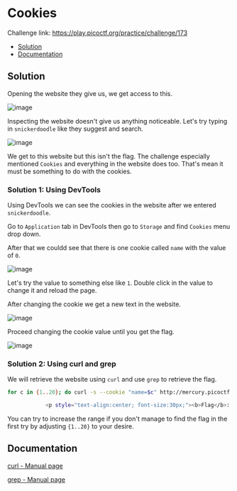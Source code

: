 # Cookies
Challenge link: https://play.picoctf.org/practice/challenge/173
- [Solution](#solution)
- [Documentation](#documentation)
## Solution
Opening the website they give us, we get access to this. 

![image](https://github.com/user-attachments/assets/3271d39b-e729-4f07-ba3a-415431c1a473)

Inspecting the website doesn't give us anything noticeable. Let's try typing in `snickerdoodle` like they suggest and search.

![image](https://github.com/user-attachments/assets/c25ee3be-b542-4274-bd9b-9c31051c75e5)

We get to this website but this isn't the flag. The challenge especially mentioned `Cookies` and everything in the website does too. That's mean it must be something to do with the cookies.

### Solution 1: Using DevTools
Using DevTools we can see the cookies in the website after we entered `snickerdoodle`.

Go to `Application` tab in DevTools then go to `Storage` and find `Cookies` menu drop down. 

After that we couldd see that there is one cookie called `name` with the value of `0`.

![image](https://github.com/user-attachments/assets/46b59ea3-dc8b-4259-9b65-be4049ce17dd)

Let's try the value to something else like `1`. Double click in the value to change it and reload the page. 

After changing the cookie we get a new text in the website.

![image](https://github.com/user-attachments/assets/b2c5b96b-46b7-42d2-a420-6e150805be98)

Proceed changing the cookie value until you get the flag.

![image](https://github.com/user-attachments/assets/ea64770e-95f0-4447-abfc-0b87140cd534)

### Solution 2: Using curl and grep
We will retrieve the website using `curl` and use `grep` to retrieve the flag.
```bash
for c in {1..20}; do curl -s --cookie "name=$c" http://mercury.picoctf.net:29649/check | grep picoCTF ; done
```
```bash
            <p style="text-align:center; font-size:30px;"><b>Flag</b>: <code>picoCTF{SPOILER}</code></p>
```
You can try to increase the range if you don't manage to find the flag in the first try by adjusting `{1..20}` to your desire.
## Documentation
[curl - Manual page](https://linux.die.net/man/1/curl)

[grep - Manual page](https://linux.die.net/man/1/grep)




